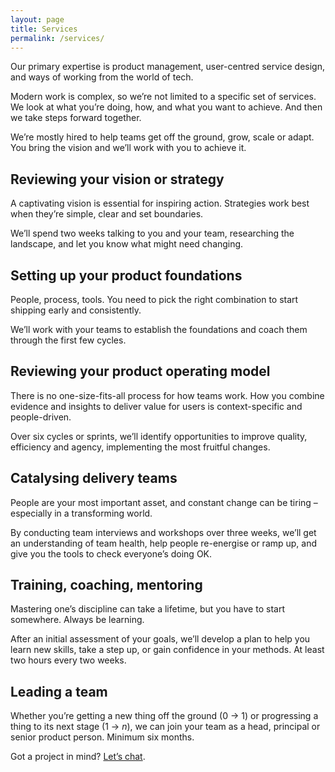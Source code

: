 ```yaml
---
layout: page
title: Services
permalink: /services/
---
```


Our primary expertise is product management, user-centred service design, and ways of working from the world of tech. 

Modern work is complex, so we’re not limited to a specific set of services. We look at what you’re doing, how, and what you want to achieve. And then we take steps forward together.

We’re mostly hired to help teams get off the ground, grow, scale or adapt. You bring the vision and we’ll work with you to achieve it.

## Reviewing your vision or strategy

A captivating vision is essential for inspiring action. Strategies work best when they’re simple, clear and set boundaries. 

We’ll spend two weeks talking to you and your team, researching the landscape, and let you know what might need changing.

## Setting up your product foundations

People, process, tools. You need to pick the right combination to start shipping early and consistently. 

We’ll work with your teams to establish the foundations and coach them through the first few cycles.

## Reviewing your product operating model

There is no one-size-fits-all process for how teams work. How you combine evidence and insights to deliver value for users is context-specific and people-driven.

Over six cycles or sprints, we’ll identify opportunities to improve quality, efficiency and agency, implementing the most fruitful changes.

## Catalysing delivery teams

People are your most important asset, and constant change can be tiring – especially in a transforming world.

By conducting team interviews and workshops over three weeks, we’ll get an understanding of team health, help people re-energise or ramp up, and give you the tools to check everyone’s doing OK.

## Training, coaching, mentoring

Mastering one’s discipline can take a lifetime, but you have to start somewhere. Always be learning.

After an initial assessment of your goals, we’ll develop a plan to help you learn new skills, take a step up, or gain confidence in your methods. At least two hours every two weeks.

## Leading a team

Whether you’re getting a new thing off the ground (0 → 1)
or progressing a thing to its next stage (1 → _n_), we can join your team as a head, principal or senior product person. Minimum six months.

Got a project in mind? [Let’s chat](/contact/).